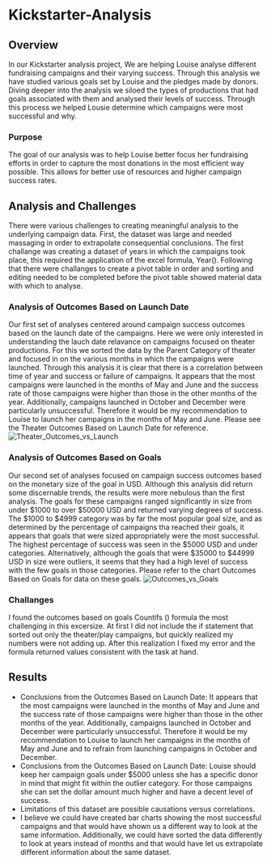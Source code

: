 # Kickstarter-Analysis
## Overview
In our Kickstarter analysis project, We are helping Louise analyse different fundraising campaigns and their varying success. Through this analysis we have studied various goals set by Louise and the pledges made by donors. Diving deeper into the analysis we siloed the types of productions that had goals associated with them and analysed their levels of success. Through this process we helped Lousie determine which campaigns were most successful and why. 
### Purpose
The goal of our analysis was to help Louise better focus her fundraising efforts in order to capture the most donations in the most efficient way possible. This allows for better use of resources and higher campaign success rates. 
## Analysis and Challenges
There were various challenges to creating meaningful analysis to the underlying campaign data. First, the dataset was large and needed massaging in order to extrapolate consequential conclusions. The first challange was creating a dataset of years in which the campaigns took place, this required the application of the excel formula, Year(). Following that there were challanges to create a pivot table in order and sorting and editing needed to be completed before the pivot table showed material data with which to analyse. 
### Analysis of Outcomes Based on Launch Date
Our first set of analyses centered around campaign success outcomes based on the launch date of the campaigns. Here we were only interested in understanding the lauch date relavance on campaigns focused on theater productions. For this we sorted the data by the Parent Category of theater and focused in on the various months in which the campaigns were launched. Through this analysis it is clear that there is a correlation between time of year and success or failure of campaigns. It appears that the most campaigns were launched in the months of May and June and the success rate of those campaigns were higher than those in the other months of the year. Additionally, campaigns launched in October and December were particularly unsuccessful. Therefore it would be my recommendation to Louise to launch her campaigns in the months of May and June. Please see the Theater Outcomes Based on Launch Date for reference. ![Theater_Outcomes_vs_Launch](https://user-images.githubusercontent.com/99626046/155912888-84e8c6b8-ef5c-4300-8e44-9ecc7852a2e3.png)
### Analysis of Outcomes Based on Goals
Our second set of analyses focused on campaign success outcomes based on the monetary size of the goal in USD. Although this analysis did return some discernable trends, the results were more nebulous than the first analysis. The goals for these campaigns ranged significantly in size from under $1000 to over $50000 USD and returned varying degrees of success. The $1000 to $4999 category was by far the most popular goal size, and as determined by the percentage of campaigns tha reached their goals, it appears that goals that were sized appropriately were the most successful. The highest percentage of success was seen in the $5000 USD and under categories. Alternatively, although the goals that were $35000 to $44999 USD in size were outliers, it seems that they had a high level of success with the few goals in those categories. Please refer to the chart Outcomes Based on Goals for data on these goals. ![Outcomes_vs_Goals](https://user-images.githubusercontent.com/99626046/155913901-1bf866c1-07fc-4261-af33-f801a28d77a6.png)
### Challanges
I found the outcomes based on goals Countifs () formula the most challenging in this excersize. At first I did not include the if statement that sorted out only the theater/play campaigns, but quickly realized my numbers were not adding up. After this realization I fixed my error and the formula returned values consistent with the task at hand. 
## Results
- Conclusions from the Outcomes Based on Launch Date: It appears that the most campaigns were launched in the months of May and June and the success rate of those campaigns were higher than those in the other months of the year. Additionally, campaigns launched in October and December were particularly unsuccessful. Therefore it would be my recommendation to Louise to launch her campaigns in the months of May and June and to refrain from launching campaigns in October and December. 
- Conclusions from the Outcomes Based on Launch Date: Louise should keep her campaign goals under $5000 unless she has a specific donor in mind that might fit within the outlier category. For those campaigns she can set the dollar amount much higher and have a decent level of success. 
- Limitations of this dataset are possible causations versus correlations. 
- I believe we could have created bar charts showing the most successful campaigns and that would have shown us a different way to look at the same information. Additionally, we could have sorted the data differently to look at years instead of months and that would have let us extrapolate different information about the same dataset. 
